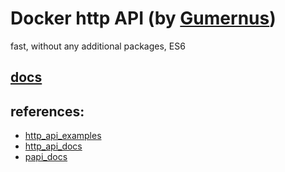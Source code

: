 # Docker http API (by [Gumernus](https://github.com/gumernus))
fast, without any additional packages, ES6

## [docs](https://github.com/gumernus/docker_http_api/wiki)

## references: 
- [http_api_examples](https://docs.docker.com/engine/api/sdk/examples/)
- [http_api_docs](https://docs.docker.com/engine/api/v1.41/)
- [papi_docs](https://www.npmjs.com/package/papi)
